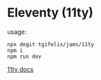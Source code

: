 # Eleventy (11ty)

usage:

```shell
npx degit tgifelix/jams/11ty
npm i
npm run dev
```

[11ty docs](https://www.11ty.dev/)